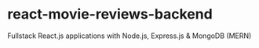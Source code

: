 # react-movie-reviews-backend
Fullstack React.js applications with Node.js, Express.js &amp; MongoDB (MERN)
